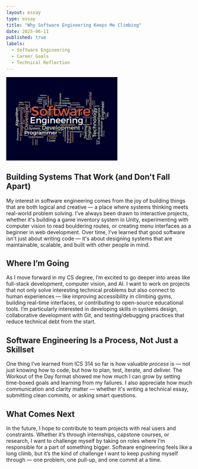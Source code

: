 ```yaml
---
layout: essay
type: essay
title: "Why Software Engineering Keeps Me Climbing"
date: 2025-06-11
published: true
labels:
  - Software Engineering
  - Career Goals
  - Technical Reflection
---
```


<img width="300px" class="rounded float-start pe-4" src="../img/software-engineering-goals/software-engineering-goals-photo.jpg">

## Building Systems That Work (and Don't Fall Apart)

My interest in software engineering comes from the joy of building things that are both logical and creative — a place where systems thinking meets real-world problem solving. I’ve always been drawn to interactive projects, whether it's building a game inventory system in Unity, experimenting with computer vision to read bouldering routes, or creating menu interfaces as a beginner in web development. Over time, I’ve learned that good software isn't just about writing code — it's about designing systems that are maintainable, scalable, and built with other people in mind.

## Where I’m Going

As I move forward in my CS degree, I’m excited to go deeper into areas like full-stack development, computer vision, and AI. I want to work on projects that not only solve interesting technical problems but also connect to human experiences — like improving accessibility in climbing gyms, building real-time interfaces, or contributing to open-source educational tools. I’m particularly interested in developing skills in systems design, collaborative development with Git, and testing/debugging practices that reduce technical debt from the start.

## Software Engineering Is a Process, Not Just a Skillset

One thing I’ve learned from ICS 314 so far is how valuable *process* is — not just knowing how to code, but how to plan, test, iterate, and deliver. The Workout of the Day format showed me how much I can grow by setting time-boxed goals and learning from my failures. I also appreciate how much communication and clarity matter — whether it's writing a technical essay, submitting clean commits, or asking smart questions.

## What Comes Next

In the future, I hope to contribute to team projects with real users and constraints. Whether it’s through internships, capstone courses, or research, I want to challenge myself by taking on roles where I’m responsible for a part of something bigger. Software engineering feels like a long climb, but it’s the kind of challenge I want to keep pushing myself through — one problem, one pull-up, and one commit at a time.
